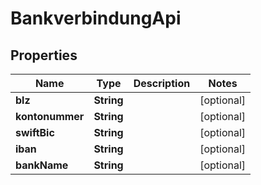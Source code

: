 
# BankverbindungApi

## Properties
Name | Type | Description | Notes
------------ | ------------- | ------------- | -------------
**blz** | **String** |  |  [optional]
**kontonummer** | **String** |  |  [optional]
**swiftBic** | **String** |  |  [optional]
**iban** | **String** |  |  [optional]
**bankName** | **String** |  |  [optional]



